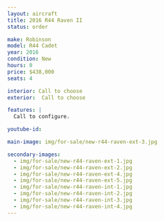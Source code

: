 ```yaml
---
layout: aircraft
title: 2016 R44 Raven II
status: order

make: Robinson
model: R44 Cadet
year: 2016
condition: New
hours: 0
price: $438,000
seats: 4

interior: Call to choose
exterior:  Call to choose

features: |
  Call to configure.

youtube-id:

main-image: img/for-sale/new-r44-raven-ext-3.jpg

secondary-images:
  - img/for-sale/new-r44-raven-ext-1.jpg
  - img/for-sale/new-r44-raven-ext-2.jpg
  - img/for-sale/new-r44-raven-ext-4.jpg
  - img/for-sale/new-r44-raven-ext-5.jpg
  - img/for-sale/new-r44-raven-int-1.jpg
  - img/for-sale/new-r44-raven-int-2.jpg
  - img/for-sale/new-r44-raven-int-3.jpg
  - img/for-sale/new-r44-raven-int-4.jpg
---
```

